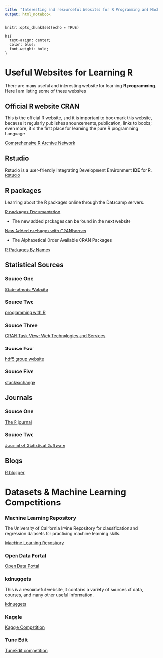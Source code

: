 ```yaml
---
title: "Interesting and resourceful Websites for R Programming and Machine Learning"
output: html_notebook
---
```


```{r setup, include=FALSE}
knitr::opts_chunk$set(echo = TRUE)
```

```{css, echo=FALSE}
h1{
  text-align: center;
  color: blue;
  font-weight: bold;
}
```

# Useful Websites for Learning R 

There are many useful and interesting website for learning **R programming**. Here I am listing some of these websites 

## Official R website CRAN

This is the official R website, and it is important to bookmark this website, because it regularly publishes anouncements, publication, links to books; even more, it is the first place for learning the pure R programming Language. 

[Comprehensive R Archive Network](https://cran.r-project.org/) 

## Rstudio

Rstudio is a user-friendly Integrating Development Environment **IDE** for R. [Rstudio](https://www.rstudio.com/)

## R packages

Learning about the R packages online through the Datacamp servers. 

[R packages Documentation](https://rdocumentation.org/)

* The new added packages can be found in the next website

[New Added pachages with CRANberries](http://dirk.eddelbuettel.com/cranberries/cran/new/) 

* The Alphabetical Order Available CRAN Packages

[R Packages By Names](https://cran.r-project.org/web/packages/available_packages_by_name.html)

## Statistical Sources

### Source One

[Statmethods Website](https://www.statmethods.net/) 

### Source Two

[programming with R](https://www.programmingr.com/) 

### Source Three

[CRAN Task View: Web Technologies and Services](https://cran.r-project.org/web/views/WebTechnologies.html) 

### Source Four

[hdf5 group website](https://www.hdfgroup.org/) 

### Source Five

[stackexchange](https://stats.stackexchange.com/) 


## Journals

### Source One

[The R journal](https://journal.r-project.org/) 

### Source Two

[Journal of Statistical Software](https://www.jstatsoft.org/index) 

## Blogs

[R blogger](https://www.r-bloggers.com/) 

# Datasets & Machine Learning Competitions

### Machine Learning Repository

The University of California Irvine Repository for classification and regression datasets for practicing machine learning skills. 

[Machine Learning Repository](http://archive.ics.uci.edu/ml/index.php) 

### Open Data Portal

[Open Data Portal](https://data.ca.gov/dataset?groups=economy-and-demographics)

### kdnuggets

This is a resourceful website, it contains a variety of sources of data, courses, and many other useful information. 

[kdnuggets](https://www.kdnuggets.com/datasets/index.html)


### Kaggle

[Kaggle Competition](https://www.kaggle.com/) 

### Tune Edit

[TuneEdit competition](http://tunedit.org)
